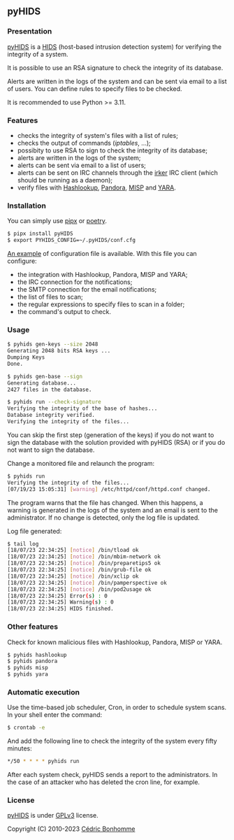 ## pyHIDS

### Presentation

[pyHIDS](https://github.com/cedricbonhomme/pyHIDS) is a
[HIDS](http://en.wikipedia.org/wiki/Host-based_intrusion_detection_system)
(host-based intrusion detection system) for verifying the integrity of a system.

It is possible to use an RSA signature to check the integrity of its database.

Alerts are written in the logs of the system and can be sent via email
to a list of users. You can define rules to specify files to be checked.

It is recommended to use Python >= 3.11.


### Features

* checks the integrity of system's files with a list of rules;
* checks the output of commands (*iptables*, ...);
* possibity to use RSA to sign to check the integrity of its database;
* alerts are written in the logs of the system;
* alerts can be sent via email to a list of users;
* alerts can be sent on IRC channels through the
  [irker](https://gitlab.com/esr/irker) IRC client (which should be running as
  a daemon);
* verify files with [Hashlookup](https://github.com/hashlookup),
  [Pandora](https://github.com/pandora-analysis),
  [MISP](https://github.com/MISP) and
  [YARA](https://github.com/virustotal/yara).


### Installation

You can simply use [pipx](https://pypa.github.io/pipx/)
or [poetry](https://python-poetry.org/).

```bash
$ pipx install pyHIDS
$ export PYHIDS_CONFIG=~/.pyHIDS/conf.cfg
```

[An example](./conf.cfg-sample) of configuration file is available.
With this file you can configure:

- the integration with Hashlookup, Pandora, MISP and YARA;
- the IRC connection for the notifications;
- the SMTP connection for the email notifications;
- the list of files to scan;
- the regular expressions to specify files to scan in a folder;
- the command's output to check.


### Usage

```bash
$ pyhids gen-keys --size 2048
Generating 2048 bits RSA keys ...
Dumping Keys
Done.

$ pyhids gen-base --sign
Generating database...
2427 files in the database.

$ pyhids run --check-signature
Verifying the integrity of the base of hashes...
Database integrity verified.
Verifying the integrity of the files...
```

You can skip the first step (generation of the keys) if you do not want to
sign the database with the solution provided with pyHIDS (RSA) or if you
do not want to sign the database.

Change a monitored file and relaunch the program:

```bash
$ pyhids run
Verifying the integrity of the files...
[07/19/23 15:05:31] [warning] /etc/httpd/conf/httpd.conf changed.
```

The program warns that the file has changed. When this happens, a warning is
generated in the logs of the system and an email is sent to the
administrator. If no change is detected, only the log file is updated.

Log file generated:

```bash
$ tail log
[18/07/23 22:34:25] [notice] /bin/tload ok
[18/07/23 22:34:25] [notice] /bin/mbim-network ok
[18/07/23 22:34:25] [notice] /bin/preparetips5 ok
[18/07/23 22:34:25] [notice] /bin/grub-file ok
[18/07/23 22:34:25] [notice] /bin/xclip ok
[18/07/23 22:34:25] [notice] /bin/pamperspective ok
[18/07/23 22:34:25] [notice] /bin/pod2usage ok
[18/07/23 22:34:25] Error(s) : 0
[18/07/23 22:34:25] Warning(s) : 0
[18/07/23 22:34:25] HIDS finished.
```


### Other features

Check for known malicious files with Hashlookup, Pandora, MISP or YARA.

```bash
$ pyhids hashlookup
$ pyhids pandora
$ pyhids misp
$ pyhids yara
```


### Automatic execution

Use the time-based job scheduler, Cron, in order to schedule system scans.
In your shell enter the command:

```bash
$ crontab -e
```

And add the following line to check the integrity of the system every fifty
minutes:

```bash
*/50 * * * * pyhids run
```

After each system check, pyHIDS sends a report to the administrators.
In the case of an attacker who has deleted the cron line, for example.


### License

[pyHIDS](https://github.com/cedricbonhomme/pyHIDS) is under
[GPLv3](http://www.gnu.org/licenses/gpl-3.0.txt) license.

Copyright (C) 2010-2023 [Cédric Bonhomme](https://www.cedricbonhomme.org)

